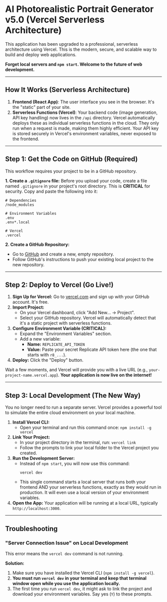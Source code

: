# AI Photorealistic Portrait Generator v5.0 (Vercel Serverless Architecture)

This application has been upgraded to a professional, serverless architecture using Vercel. This is the modern, secure, and scalable way to build and deploy web applications.

**Forget local servers and `npm start`. Welcome to the future of web development.**

---

## How It Works (Serverless Architecture)

1.  **Frontend (React App)**: The user interface you see in the browser. It's the "static" part of your site.
2.  **Serverless Functions (Vercel)**: Your backend code (image generation, API key handling) now lives in the `/api` directory. Vercel automatically deploys these as individual serverless functions in the cloud. They only run when a request is made, making them highly efficient. Your API key is stored securely in Vercel's environment variables, never exposed to the frontend.

---

## Step 1: Get the Code on GitHub (Required)

This workflow requires your project to be in a GitHub repository.

**1. Create a `.gitignore` file:**
Before you upload your code, create a file named `.gitignore` in your project's root directory. This is **CRITICAL** for security. Copy and paste the following into it:
```
# Dependencies
/node_modules

# Environment Variables
.env
.env*.local

# Vercel
.vercel
```

**2. Create a GitHub Repository:**
- Go to [GitHub](https://github.com) and create a new, empty repository.
- Follow GitHub's instructions to push your existing local project to the new repository.

---

## Step 2: Deploy to Vercel (Go Live!)

1.  **Sign Up for Vercel:** Go to [vercel.com](https://vercel.com) and sign up with your GitHub account. It's free.
2.  **Import Project:**
    - On your Vercel dashboard, click "Add New... -> Project".
    - Select your GitHub repository. Vercel will automatically detect that it's a static project with serverless functions.
3.  **Configure Environment Variable (CRITICAL):**
    - Expand the "Environment Variables" section.
    - Add a new variable:
      - **Name:** `REPLICATE_API_TOKEN`
      - **Value:** Paste your secret Replicate API token here (the one that starts with `r8_...`).
4.  **Deploy:** Click the "Deploy" button.

Wait a few moments, and Vercel will provide you with a live URL (e.g., `your-project-name.vercel.app`). **Your application is now live on the internet!**

---

## Step 3: Local Development (The New Way)

You no longer need to run a separate server. Vercel provides a powerful tool to simulate the entire cloud environment on your local machine.

1.  **Install Vercel CLI:**
    - Open your terminal and run this command once: `npm install -g vercel`
2.  **Link Your Project:**
    - In your project directory in the terminal, run: `vercel link`
    - Follow the prompts to link your local folder to the Vercel project you created.
3.  **Run the Development Server:**
    - Instead of `npm start`, you will now use this command:
      ```
      vercel dev
      ```
    - This single command starts a local server that runs both your frontend AND your serverless functions, exactly as they would run in production. It will even use a local version of your environment variables.
4.  **Open the App:** Your application will be running at a local URL, typically `http://localhost:3000`.

---

## Troubleshooting

### "Server Connection Issue" on Local Development

This error means the `vercel dev` command is not running.

**Solution:**
1.  Make sure you have installed the Vercel CLI (`npm install -g vercel`).
2.  **You must run `vercel dev` in your terminal and keep that terminal window open while you use the application locally.**
3.  The first time you run `vercel dev`, it might ask to link the project and download your environment variables. Say yes (`Y`) to these prompts.